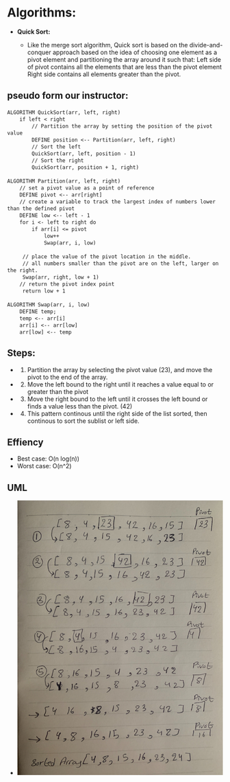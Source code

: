 
# Algorithms:

- **Quick Sort:**

  - Like the merge sort algorithm, Quick sort is based on the divide-and-conquer approach based on the idea of choosing one element as a pivot element and partitioning the array around it such that: Left side of pivot contains all the elements that are less than the pivot element Right side contains all elements greater than the pivot.

   
## pseudo form our instructor:
```
ALGORITHM QuickSort(arr, left, right)
    if left < right
        // Partition the array by setting the position of the pivot value 
        DEFINE position <-- Partition(arr, left, right)
        // Sort the left
        QuickSort(arr, left, position - 1)
        // Sort the right
        QuickSort(arr, position + 1, right)

ALGORITHM Partition(arr, left, right)
    // set a pivot value as a point of reference
    DEFINE pivot <-- arr[right]
    // create a variable to track the largest index of numbers lower than the defined pivot
    DEFINE low <-- left - 1
    for i <- left to right do
        if arr[i] <= pivot
            low++
            Swap(arr, i, low)

     // place the value of the pivot location in the middle.
     // all numbers smaller than the pivot are on the left, larger on the right. 
     Swap(arr, right, low + 1)
    // return the pivot index point
     return low + 1

ALGORITHM Swap(arr, i, low)
    DEFINE temp;
    temp <-- arr[i]
    arr[i] <-- arr[low]
    arr[low] <-- temp
```

## Steps:

 - 1. Partition the array by selecting the pivot value (23), and move the pivot to the end of the array.
 - 2. Move the left bound to the right until it reaches a value equal to or greater than the pivot
 - 3. Move the right bound to the left until it crosses the left bound or finds a value less than the pivot. (42)
 - 4. This pattern continous until the right side of the list sorted, then continous to sort the sublist or left side.

 
 
## Effiency
  - Best case: O(n log(n))
  - Worst case: O(n^2)

## UML
  - ![](../assets/quicksort.jpg)
